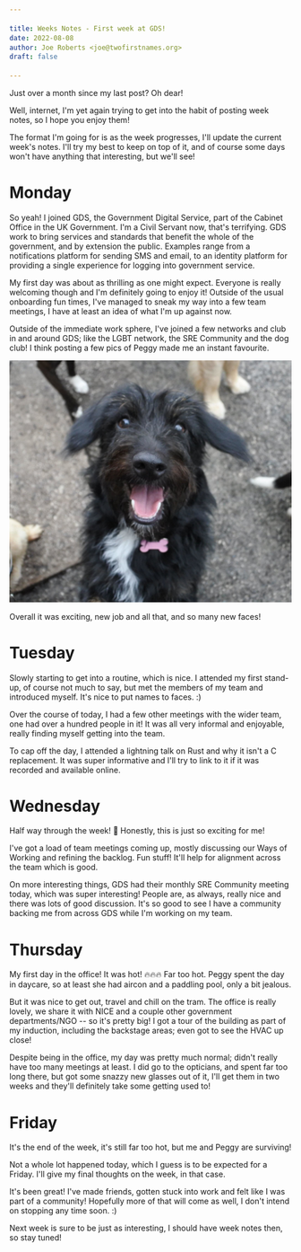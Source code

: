 ```yaml
---

title: Weeks Notes - First week at GDS!
date: 2022-08-08
author: Joe Roberts <joe@twofirstnames.org>
draft: false

---
```


Just over a month since my last post? Oh dear!

Well, internet, I'm yet again trying to get into the habit of posting week notes, so I hope you enjoy them!

The format I'm going for is as the week progresses, I'll update the current week's notes. I'll try my best to keep on top of it, and of course some days won't have anything that interesting, but we'll see!

# Monday

So yeah! I joined GDS, the Government Digital Service, part of the Cabinet Office in the UK Government. I'm a Civil Servant now, that's terrifying. GDS work to bring services and standards that benefit the whole of the government, and by extension the public. Examples range from a notifications platform for sending SMS and email, to an identity platform for providing a single experience for logging into government service.

My first day was about as thrilling as one might expect. Everyone is really welcoming though and I'm definitely going to enjoy it! Outside of the usual onboarding fun times, I've managed to sneak my way into a few team meetings, I have at least an idea of what I'm up against now.

Outside of the immediate work sphere, I've joined a few networks and club in and around GDS; like the LGBT network, the SRE Community and the dog club! I think posting a few pics of Peggy made me an instant favourite.

![Peggy!](peggy.jpg)

Overall it was exciting, new job and all that, and so many new faces!

# Tuesday

Slowly starting to get into a routine, which is nice. I attended my first stand-up, of course not much to say, but met the members of my team and introduced myself. It's nice to put names to faces. :)

Over the course of today, I had a few other meetings with the wider team, one had over a hundred people in it! It was all very informal and enjoyable, really finding myself getting into the team.

To cap off the day, I attended a lightning talk on Rust and why it isn't a C replacement. It was super informative and I'll try to link to it if it was recorded and available online.

# Wednesday

Half way through the week! 🎉 Honestly, this is just so exciting for me!

I've got a load of team meetings coming up, mostly discussing our Ways of Working and refining the backlog. Fun stuff! It'll help for alignment across the team which is good.

On more interesting things, GDS had their monthly SRE Community meeting today, which was super interesting! People are, as always, really nice and there was lots of good discussion. It's so good to see I have a community backing me from across GDS while I'm working on my team.

# Thursday

My first day in the office! It was hot! 🔥🔥🔥 Far too hot. Peggy spent the day in daycare, so at least she had aircon and a paddling pool, only a bit jealous.

But it was nice to get out, travel and chill on the tram. The office is really lovely, we share it with NICE and a couple other government departments/NGO -- so it's pretty big! I got a tour of the building as part of my induction, including the backstage areas; even got to see the HVAC up close!

Despite being in the office, my day was pretty much normal; didn't really have too many meetings at least. I did go to the opticians, and spent far too long there, but got some snazzy new glasses out of it, I'll get them in two weeks and they'll definitely take some getting used to!

# Friday

It's the end of the week, it's still far too hot, but me and Peggy are surviving!

Not a whole lot happened today, which I guess is to be expected for a Friday. I'll give my final thoughts on the week, in that case.

It's been great! I've made friends, gotten stuck into work and felt like I was part of a community! Hopefully more of that will come as well, I don't intend on stopping any time soon. :)

Next week is sure to be just as interesting, I should have week notes then, so stay tuned!